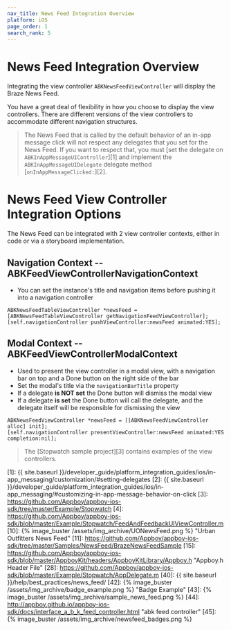 ```yaml
---
nav_title: News Feed Integration Overview
platform: iOS
page_order: 1
search_rank: 5
---
```


# News Feed Integration Overview
Integrating the view controller `ABKNewsFeedViewController` will display the Braze News Feed.

You have a great deal of flexibility in how you choose to display the view controllers. There are different versions of the view controllers to accommodate different navigation structures.

>  The News Feed that is called by the default behavior of an in-app message click will not respect any delegates that you set for the News Feed. If you want to respect that, you must [set the delegate on `ABKInAppMessageUIController`][1] and implement the `ABKInAppMessageUIDelegate` delegate method [`onInAppMessageClicked:`][2].

# News Feed View Controller Integration Options

The News Feed can be integrated with 2 view controller contexts, either in code or via a storyboard implementation.

## Navigation Context -- ABKFeedViewControllerNavigationContext

- You can set the instance's title and navigation items before pushing it into a navigation controller

```objc
ABKNewsFeedTableViewController *newsFeed = [ABKNewsFeedTableViewController getNavigationFeedViewController];
[self.navigationController pushViewController:newsFeed animated:YES];
```

## Modal Context -- ABKFeedViewControllerModalContext

- Used to present the view controller in a modal view, with a navigation bar on top and a Done button on the right side of the bar
- Set the modal's title via the `navigationBarTitle` property
- If a delegate __is NOT set__ the Done button will dismiss the modal view
- If a delegate __is set__ the Done button will call the delegate, and the delegate itself will be responsible for dismissing the view

```objc
ABKNewsFeedViewController *newsFeed = [[ABKNewsFeedViewController alloc] init];
[self.navigationController presentViewController:newsFeed animated:YES completion:nil];
```

>  The [Stopwatch sample project][3] contains examples of the view controllers.


[1]: {{ site.baseurl }}/developer_guide/platform_integration_guides/ios/in-app_messaging/customization/#setting-delegates
[2]: {{ site.baseurl }}/developer_guide/platform_integration_guides/ios/in-app_messaging/#customizing-in-app-message-behavior-on-click
[3]: https://github.com/Appboy/appboy-ios-sdk/tree/master/Example/Stopwatch
[4]: https://github.com/Appboy/appboy-ios-sdk/blob/master/Example/Stopwatch/FeedAndFeedbackUIViewController.m
[10]: {% image_buster /assets/img_archive/UONewsFeed.png %} "Urban Outfitters News Feed"
[11]: https://github.com/Appboy/appboy-ios-sdk/tree/master/Samples/NewsFeed/BrazeNewsFeedSample
[15]: https://github.com/Appboy/appboy-ios-sdk/blob/master/AppboyKit/headers/AppboyKitLibrary/Appboy.h "Appboy.h Header File"
[28]: https://github.com/Appboy/appboy-ios-sdk/blob/master/Example/Stopwatch/AppDelegate.m
[40]: {{ site.baseurl }}/help/best_practices/news_feed/
[42]: {% image_buster /assets/img_archive/badge_example.png %} "Badge Example"
[43]: {% image_buster /assets/img_archive/sample_news_feed.png %}
[44]: http://appboy.github.io/appboy-ios-sdk/docs/interface_a_b_k_feed_controller.html "abk feed controller"
[45]: {% image_buster /assets/img_archive/newsfeed_badges.png %}
